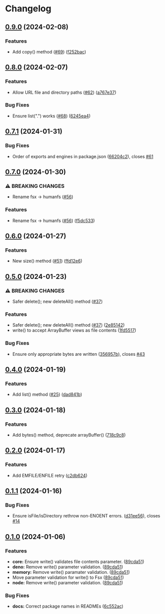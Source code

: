# Changelog

## [0.9.0](https://github.com/humanwhocodes/humanfs/compare/deno-v0.8.0...deno-v0.9.0) (2024-02-08)


### Features

* Add copy() method ([#69](https://github.com/humanwhocodes/humanfs/issues/69)) ([f252bac](https://github.com/humanwhocodes/humanfs/commit/f252bac6692a5b5c973ee3c696f5190caa5f12c7))

## [0.8.0](https://github.com/humanwhocodes/humanfs/compare/deno-v0.7.1...deno-v0.8.0) (2024-02-07)


### Features

* Allow URL file and directory paths ([#62](https://github.com/humanwhocodes/humanfs/issues/62)) ([a767e37](https://github.com/humanwhocodes/humanfs/commit/a767e372287b1556c4c9e8bdb26c23ff81866f99))


### Bug Fixes

* Ensure list(".") works ([#68](https://github.com/humanwhocodes/humanfs/issues/68)) ([6245ea4](https://github.com/humanwhocodes/humanfs/commit/6245ea469cdc0a9aea29f980d277ac65aedc5085))

## [0.7.1](https://github.com/humanwhocodes/humanfs/compare/deno-v0.7.0...deno-v0.7.1) (2024-01-31)


### Bug Fixes

* Order of exports and engines in package.json ([66204c2](https://github.com/humanwhocodes/humanfs/commit/66204c24bc2dd02380aa2fb3c5769ca2cf5238a7)), closes [#61](https://github.com/humanwhocodes/humanfs/issues/61)

## [0.7.0](https://github.com/humanwhocodes/humanfs/compare/deno-v0.6.0...deno-v0.7.0) (2024-01-30)


### ⚠ BREAKING CHANGES

* Rename fsx -> humanfs ([#56](https://github.com/humanwhocodes/humanfs/issues/56))

### Features

* Rename fsx -&gt; humanfs ([#56](https://github.com/humanwhocodes/humanfs/issues/56)) ([f5dc533](https://github.com/humanwhocodes/humanfs/commit/f5dc533c8a46d45afd7aad602af39a6074f8a07b))

## [0.6.0](https://github.com/humanwhocodes/fsx/compare/fsx-deno-v0.5.0...fsx-deno-v0.6.0) (2024-01-27)


### Features

* New size() method ([#51](https://github.com/humanwhocodes/fsx/issues/51)) ([ffd12e6](https://github.com/humanwhocodes/fsx/commit/ffd12e6b0db318320dd5a9dbb8eb248106d60afa))

## [0.5.0](https://github.com/humanwhocodes/fsx/compare/fsx-deno-v0.4.0...fsx-deno-v0.5.0) (2024-01-23)


### ⚠ BREAKING CHANGES

* Safer delete(); new deleteAll() method ([#37](https://github.com/humanwhocodes/fsx/issues/37))

### Features

* Safer delete(); new deleteAll() method ([#37](https://github.com/humanwhocodes/fsx/issues/37)) ([2e85142](https://github.com/humanwhocodes/fsx/commit/2e85142e34bdc3cc18e18aa0b051cc9007fca4b8))
* write() to accept ArrayBuffer views as file contents ([1fd5517](https://github.com/humanwhocodes/fsx/commit/1fd55174a528ef3dcbabc154347006bec799f3f9))


### Bug Fixes

* Ensure only appropriate bytes are written ([356957b](https://github.com/humanwhocodes/fsx/commit/356957bf5ebef086e1b9efedeecad182edfb6f10)), closes [#43](https://github.com/humanwhocodes/fsx/issues/43)

## [0.4.0](https://github.com/humanwhocodes/fsx/compare/fsx-deno-v0.3.0...fsx-deno-v0.4.0) (2024-01-19)


### Features

* Add list() method ([#25](https://github.com/humanwhocodes/fsx/issues/25)) ([dad841b](https://github.com/humanwhocodes/fsx/commit/dad841b7c9f5312996ff23db9be36774af985157))

## [0.3.0](https://github.com/humanwhocodes/fsx/compare/fsx-deno-v0.2.0...fsx-deno-v0.3.0) (2024-01-18)


### Features

* Add bytes() method, deprecate arrayBuffer() ([718c9c8](https://github.com/humanwhocodes/fsx/commit/718c9c84a0a1dcaef3cc032c882b1308e9cb3273))

## [0.2.0](https://github.com/humanwhocodes/fsx/compare/fsx-deno-v0.1.1...fsx-deno-v0.2.0) (2024-01-17)


### Features

* Add EMFILE/ENFILE retry ([c2db624](https://github.com/humanwhocodes/fsx/commit/c2db624f974e111017a3783ac8d4ea9a4a3a87e6))

## [0.1.1](https://github.com/humanwhocodes/fsx/compare/fsx-deno-v0.1.0...fsx-deno-v0.1.1) (2024-01-16)


### Bug Fixes

* Ensure isFile/isDirectory rethrow non-ENOENT errors. ([d31ee56](https://github.com/humanwhocodes/fsx/commit/d31ee56788e898cbc1fc0d6a54d1551f9b17cd45)), closes [#14](https://github.com/humanwhocodes/fsx/issues/14)

## [0.1.0](https://github.com/humanwhocodes/fsx/compare/fsx-deno-v0.0.1...fsx-deno-v0.1.0) (2024-01-06)

### Features

-   **core:** Ensure write() validates file contents parameter. ([89cda51](https://github.com/humanwhocodes/fsx/commit/89cda51a973bb963ad92bcb37ce761e51aea9165))
-   **deno:** Remove write() parameter validation. ([89cda51](https://github.com/humanwhocodes/fsx/commit/89cda51a973bb963ad92bcb37ce761e51aea9165))
-   **memory:** Remove write() paramater validation. ([89cda51](https://github.com/humanwhocodes/fsx/commit/89cda51a973bb963ad92bcb37ce761e51aea9165))
-   Move parameter validation for write() to Fsx ([89cda51](https://github.com/humanwhocodes/fsx/commit/89cda51a973bb963ad92bcb37ce761e51aea9165))
-   **node:** Remove write() parameter validation. ([89cda51](https://github.com/humanwhocodes/fsx/commit/89cda51a973bb963ad92bcb37ce761e51aea9165))

### Bug Fixes

-   **docs:** Correct package names in READMEs ([6c552ac](https://github.com/humanwhocodes/fsx/commit/6c552ac74542a245cdc2675101858da022336a1a))
